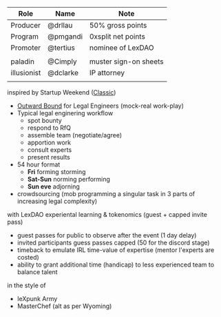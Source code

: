 | Role | Name | Note |
|------|------|------|
| Producer | @drllau | 50% gross points |
| Program  | @pmgandi | 0xsplit net points |
| Promoter | @tertius | nominee of LexDAO |
| | | |
| paladin | @Cimply | muster sign-on sheets |
| illusionist | @dclarke | IP attorney |
| | | |

inspired by Startup Weekend ([Classic](https://medium.com/startup-weekend/startupweekend-is-nt-dead-long-live-startupweekend-c3f3fd6b80f5))
  - [Outward Bound](https://www.outwardbound.org/classic/adventure-trips-testimonials/) for Legal Engineers (mock-real work-play)
  - Typical legal enginering workflow
    - spot bounty
    - respond to RfQ
    - assemble team (negotiate/agree)
    - apportion work
    - consult experts
    - present results  
  - 54 hour format
    - **Fri** forming storming 
    - **Sat-Sun** norming performing
    - **Sun eve** adjorning
  - crowdsourcing (mob programming a singular task in 3 parts of increasing legal complexity)

with LexDAO experiental learning & tokenomics (guest + capped invite pass)
  - guest passes for public to observe after the event (1 day delay)
  - invited participants guess passes capped (50 for the discord stage)
  - timeback to emulate IRL time-value of expertise (mentor l'experts are costed)
  - ability to grant additional time (handicap) to less experienced team to balance talent

in the style of
  - leXpunk Army
  - MasterChef (alt as per Wyoming)
